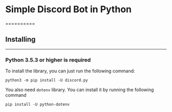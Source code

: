 # Simple Discord Bot in Python
==========


## Installing
-------------

### Python 3.5.3 or higher is required

To install the library, you can just run the following command:

    python3 -m pip install -U discord.py

You also need `dotenv` library. You can install it by running the following command

    
    pip install -U python-dotenv

